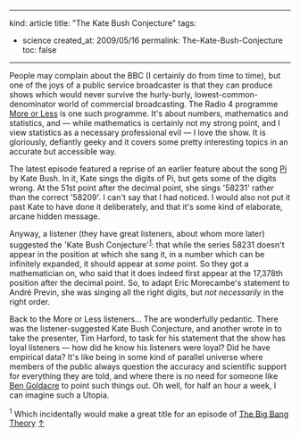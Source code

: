 -----
kind: article
title: "The Kate Bush Conjecture"
tags:
- science
created_at: 2009/05/16
permalink: The-Kate-Bush-Conjecture
toc: false
-----

<p>People may complain about the BBC (I certainly do from time to time), but one of the joys of a public service broadcaster is that they can produce shows which would never survive the hurly-burly, lowest-common-denominator world of commercial broadcasting. The Radio 4 programme <a href="http://news.bbc.co.uk/1/hi/programmes/more_or_less/default.stm">More or Less</a> is one such programme. It's about numbers, mathematics and statistics, and &mdash; while mathematics is certainly not my strong point, and I view statistics as a necessary professional evil &mdash; I love the show. It is gloriously, defiantly geeky and it covers some pretty interesting topics in an accurate but accessible way.</p>

<p>The latest episode featured a reprise of an earlier feature about the song <a href="http://www.youtube.com/watch?v=kZSHr5E7fZY">Pi</a> by Kate Bush. In it, Kate sings the digits of Pi, but gets some of the digits wrong. At the 51st point after the decimal point, she sings '58231' rather than the correct '58209'. I can't say that I had noticed. I would also not put it past Kate to have done it deliberately, and that it's some kind of elaborate, arcane hidden message.</p>

<p>Anyway, a listener (they have great listeners, about whom more later) suggested the 'Kate Bush Conjecture'<sup id="r1-160509"><a href="#f1-160509">1</a></sup>: that while the series 58231 doesn't appear in the position at which she sang it, in a number which can be infinitely expanded, it should appear at <em>some</em> point. So they got a mathematician on, who said that it does indeed first appear at the 17,378th position after the decimal point. So, to adapt Eric Morecambe's statement to Andr&eacute; Previn, she was singing all the right digits, but <em>not necessarily</em> in the right order.</p>

<p>Back to the More or Less listeners... The are wonderfully pedantic. There was the listener-suggested Kate Bush Conjecture, and another wrote in to take the presenter, Tim Harford, to task for his statement that the show has loyal listeners &mdash; how did he know his listeners were loyal? Did he have empirical data? It's like being in some kind of parallel universe where members of the public always question the accuracy and scientific support for everything they are told, and where there is no need for someone like <a href="http://www.badscience.net/">Ben Goldacre</a> to point such things out. Oh well, for half an hour a week, I can imagine such a Utopia.</p>

<p><sup id="f1-160509">1</sup> Which incidentally would make a great title for an episode of <a href="http://en.wikipedia.org/wiki/The_Big_Bang_Theory_(TV_series)">The Big Bang Theory</a> <a href="#r1-160509">&uarr;</a></p>


